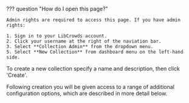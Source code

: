 ??? question "How do I open this page?"

    Admin rights are required to access this page. If you have admin rights:

    1. Sign in to your LibCrowds account.
    2. Click your username at the right of the naviation bar.
    3. Select **Collection Admin** from the dropdown menu.
    5. Select **New Collection** from dashboard menu on the left-hand side.

To create a new collection specify a name and description, then click 'Create'.

Following creation you will be given access to a range of additional
configuration options, which are described in more detail below.